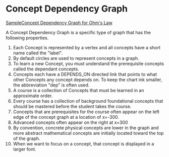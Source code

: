 # Concept Dependency Graph

[SampleConcept Dependency Graph for Ohm's Law](./concept-dependency-graph.html)

A Concept Dependency Graph is a specific type of graph that has the following properties.

1. Each Concept is represented by a vertex and all concepts have a short name called the "label".
2. By default circles are used to represent concepts in a graph.
2. To learn a new Concept, you must understand the prerequisite concepts called the dependant concepts.
3. Concepts each have a DEPENDS_ON directed link that points to what other Concepts any concept depends on.  To keep the chart ink smaller, the abbreviation "dep" is often used.
4. A course is a collection of Concepts that must be learned in an approximate order.
5. Every course has a collection of background foundational concepts that
should be mastered before the student takes the course.
6. Concepts that are prerequisites for the course often appear on the left
edge of the concept graph at a location of x=-300.
7. Advanced concepts often appear on the right at x=300
8. By convention, concrete physical concepts are lower in the graph and more abstract mathematical concepts are initially located toward the top of the graph.
9. When we want to focus on a concept, that concept is displayed in a larger font.